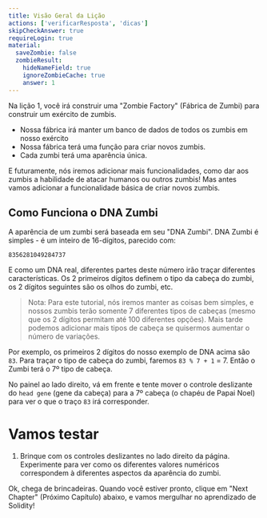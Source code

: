 ```yaml
---
title: Visão Geral da Lição
actions: ['verificarResposta', 'dicas']
skipCheckAnswer: true
requireLogin: true
material:
  saveZombie: false
  zombieResult:
    hideNameField: true
    ignoreZombieCache: true
    answer: 1
---
```


Na lição 1, você irá construir uma "Zombie Factory" (Fábrica de Zumbi) para construir um exército de zumbis.

* Nossa fábrica irá manter um banco de dados de todos os zumbis em nosso exército
* Nossa fábrica terá uma função para criar novos zumbis.
* Cada zumbi terá uma aparência única.

E futuramente, nós iremos adicionar mais funcionalidades, como dar aos zumbis a habilidade de atacar humanos ou outros zumbis! Mas antes vamos adicionar a funcionalidade básica de criar novos zumbis.

## Como Funciona o DNA Zumbi

A aparência de um zumbi será baseada em seu "DNA Zumbi". DNA Zumbi é simples - é um inteiro de 16-dígitos, parecido com:

```
8356281049284737
```

E como um DNA real, diferentes partes deste número irão traçar diferentes características. Os 2 primeiros dígitos definem o tipo da cabeça do zumbi, os 2 dígitos seguintes são os olhos do zumbi, etc.

> Nota: Para este tutorial, nós iremos manter as coisas bem simples, e nossos zumbis terão somente 7 diferentes tipos de cabeças (mesmo que os 2 dígitos permitam até 100 diferentes opções). Mais tarde podemos adicionar mais tipos de cabeça se quisermos aumentar o número de variações.

Por exemplo, os primeiros 2 dígitos do nosso exemplo de DNA acima são `83`. Para traçar o tipo de cabeça do zumbi, faremos `83 % 7 + 1` = 7. Então o Zumbi terá o 7º tipo de cabeça.

No painel ao lado direito, vá em frente e tente mover o controle deslizante do `head gene` (gene da cabeça) para a 7º cabeça (o chapéu de Papai Noel) para ver o que o traço `83` irá corresponder.

# Vamos testar

1. Brinque com os controles deslizantes no lado direito da página. Experimente para ver como os diferentes valores numéricos correspondem à diferentes aspectos da aparência do zumbi.

Ok, chega de brincadeiras. Quando você estiver pronto, clique em "Next Chapter" (Próximo Capítulo) abaixo, e vamos mergulhar no aprendizado de Solidity!
